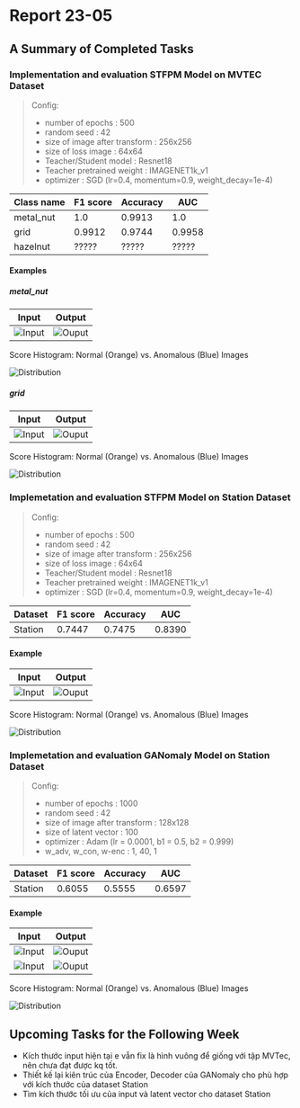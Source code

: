 # Report 23-05

## A Summary of Completed Tasks

### Implementation and evaluation STFPM Model on MVTEC Dataset

>Config:
>- number of epochs : 500
>- random seed :  42
>- size of image after transform : 256x256
>- size of loss image : 64x64
>- Teacher/Student model : Resnet18 
>- Teacher pretrained weight : IMAGENET1k_v1
>- optimizer : SGD (lr=0.4, momentum=0.9, weight_decay=1e-4)


|Class name      |F1 score       |Accuracy      | AUC          |
|----------------|--------------|---------------|--------------|
|metal_nut       |1.0           |0.9913         |1.0           |
|grid            |0.9912        |0.9744         |0.9958        |
|hazelnut        |?????         |?????          |?????         |

#### Examples

##### metal_nut

|Input                                              |              Output                                 |
|:-------------------------------------------------:|:---------------------------------------------------:|
| ![Input](./Images/Experiments_30-05/STFPM_MVTEC/example_metal_nut.png "Input") | ![Ouput](./Images/Experiments_30-05/STFPM_MVTEC/example_metal_nut_output.png "Ouput") |

Score Histogram: Normal (Orange) vs. Anomalous (Blue) Images 

![Distribution](./Images/Experiments_30-05/STFPM_MVTEC/distribution_grid.png "Ouput")

##### grid

|Input                                              |              Output                                 |
|:-------------------------------------------------:|:---------------------------------------------------:|
| ![Input](./Images/Experiments_30-05/STFPM_MVTEC/example_grid.png "Input") | ![Ouput](./Images/Experiments_30-05/STFPM_MVTEC/example_grid_output.png "Ouput") |

Score Histogram: Normal (Orange) vs. Anomalous (Blue) Images 

![Distribution](./Images/Experiments_30-05/STFPM_MVTEC/distribution_grid.png "Ouput")

<!-- ##### hazelnut
|Input                                              |              Output                                 |
|:-------------------------------------------------:|:---------------------------------------------------:|
| ![Input](./Images/Experiments_30-05/STFPM_MVTEC/example_grid.png "Input") | ![Ouput](./Images/Experiments_30-05/STFPM_MVTEC/example_grid_output.png "Ouput") |

Score Histogram: Normal (Orange) vs. Anomalous (Blue) Images 

![Distribution](./Images/Experiments_30-05/STFPM_MVTEC/distribution_grid.png "Ouput") -->


### Implemetation and evaluation STFPM Model on Station Dataset

>Config:
>- number of epochs : 500
>- random seed :  42
>- size of image after transform : 256x256
>- size of loss image : 64x64
>- Teacher/Student model : Resnet18 
>- Teacher pretrained weight : IMAGENET1k_v1
>- optimizer : SGD (lr=0.4, momentum=0.9, weight_decay=1e-4)

|Dataset         |F1 score       |Accuracy       | AUC          |
|----------------|---------------|---------------|--------------|
|Station         |0.7447         |0.7475         |0.8390        |


#### Example
|Input                                              |              Output                                 |
|:-------------------------------------------------:|:---------------------------------------------------:|
| ![Input](./Images/Experiments_30-05/STFPM_Station/example_station.png "Input") | ![Ouput](./Images/Experiments_30-05/STFPM_Station/example_station_output.png "Ouput") |

Score Histogram: Normal (Orange) vs. Anomalous (Blue) Images 

![Distribution](./Images/Experiments_30-05/STFPM_Station/distribution_station.png "Ouput")


### Implemetation and evaluation GANomaly Model on Station Dataset

>Config:
>- number of epochs : 1000
>- random seed :  42
>- size of image after transform : 128x128
>- size of latent vector : 100
>- optimizer : Adam (lr = 0.0001, b1 = 0.5, b2 = 0.999)
>- w_adv, w_con, w-enc : 1, 40, 1

|Dataset         |F1 score       |Accuracy       | AUC          |
|----------------|---------------|---------------|--------------|
|Station         |0.6055         |0.5555         |0.6597        |


#### Example
|Input                                              |              Output                                 |
|:-------------------------------------------------:|:---------------------------------------------------:|
| ![Input](./Images/Experiments_30-05/GANomaly_Station/input_normal.png "Input") | ![Ouput](./Images/Experiments_30-05/GANomaly_Station/output_normal.png "Ouput") |
| ![Input](./Images/Experiments_30-05/GANomaly_Station/input_anormaly.png "Input") | ![Ouput](./Images/Experiments_30-05/GANomaly_Station/output_anormaly.png "Ouput") |

Score Histogram: Normal (Orange) vs. Anomalous (Blue) Images 

![Distribution](./Images/Experiments_30-05/GANomaly_Station/distribution.png "Ouput")


## Upcoming Tasks for the Following Week

- Kích thước input hiện tại e vẫn fix là hình vuông để giống với tập MVTec, nên chưa đạt được kq tốt.
- Thiết kế lại kiên trúc của Encoder, Decoder của GANomaly cho phù hợp với kích thước của dataset Station
- Tìm kích thước tối ưu của input và latent vector cho dataset Station 

